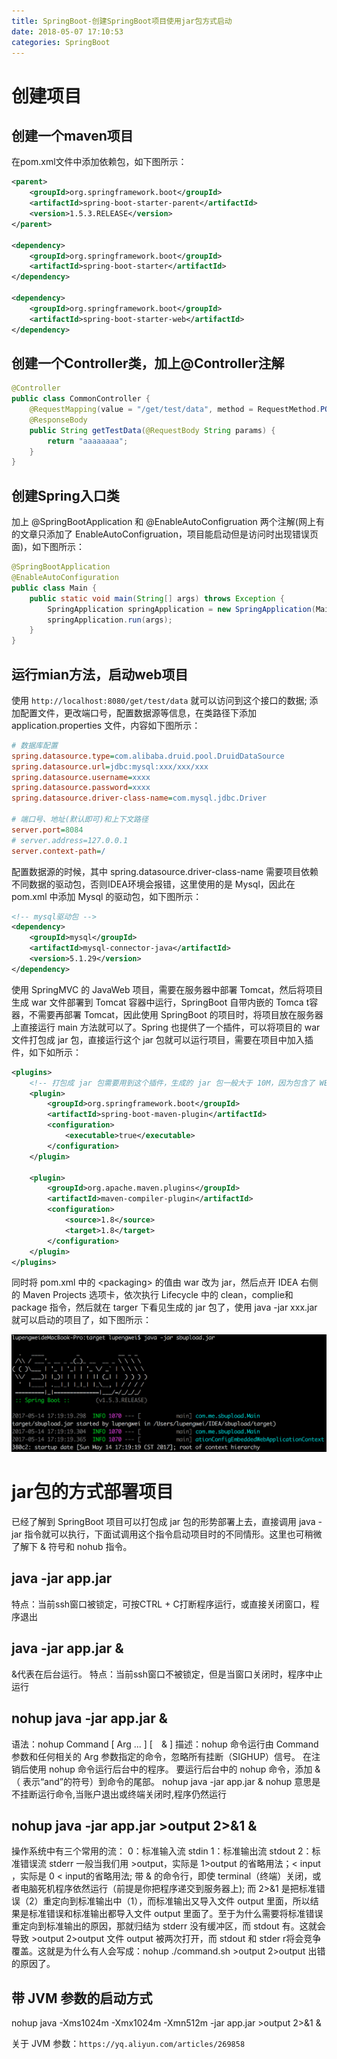 ```yaml
---
title: SpringBoot-创建SpringBoot项目使用jar包方式启动
date: 2018-05-07 17:10:53
categories: SpringBoot
---
```


# 创建项目

## 创建一个maven项目

在pom.xml文件中添加依赖包，如下图所示：

```xml
<parent>
    <groupId>org.springframework.boot</groupId>
    <artifactId>spring-boot-starter-parent</artifactId>
    <version>1.5.3.RELEASE</version>
</parent>

<dependency>
    <groupId>org.springframework.boot</groupId>
    <artifactId>spring-boot-starter</artifactId>
</dependency>

<dependency>
    <groupId>org.springframework.boot</groupId>
    <artifactId>spring-boot-starter-web</artifactId>
</dependency>
```

<!-- more -->

## 创建一个Controller类，加上@Controller注解

```java
@Controller
public class CommonController {
    @RequestMapping(value = "/get/test/data", method = RequestMethod.POST)
    @ResponseBody
    public String getTestData(@RequestBody String params) {
        return "aaaaaaaa";
    }
}
```

## 创建Spring入口类

加上 @SpringBootApplication 和 @EnableAutoConfigruation 两个注解(网上有的文章只添加了 EnableAutoConfigruation，项目能启动但是访问时出现错误页面)，如下图所示：

```java
@SpringBootApplication
@EnableAutoConfiguration
public class Main {
    public static void main(String[] args) throws Exception {
        SpringApplication springApplication = new SpringApplication(Main.class);
        springApplication.run(args);
    }
}
```

## 运行mian方法，启动web项目

使用 `http://localhost:8080/get/test/data` 就可以访问到这个接口的数据;
添加配置文件，更改端口号，配置数据源等信息，在类路径下添加 application.properties 文件，内容如下图所示：

```ini
# 数据库配置
spring.datasource.type=com.alibaba.druid.pool.DruidDataSource
spring.datasource.url=jdbc:mysql:xxx/xxx/xxx
spring.datasource.username=xxxx
spring.datasource.password=xxxx
spring.datasource.driver-class-name=com.mysql.jdbc.Driver

# 端口号、地址(默认即可)和上下文路径
server.port=8084
# server.address=127.0.0.1
server.context-path=/
```

配置数据源的时候，其中 spring.datasource.driver-class-name 需要项目依赖不同数据的驱动包，否则IDEA环境会报错，这里使用的是 Mysql，因此在 pom.xml 中添加 Mysql 的驱动包，如下图所示：

```xml
<!-- mysql驱动包 -->
<dependency>
    <groupId>mysql</groupId>
    <artifactId>mysql-connector-java</artifactId>
    <version>5.1.29</version>
</dependency>
```

使用 SpringMVC 的 JavaWeb 项目，需要在服务器中部署 Tomcat，然后将项目生成 war 文件部署到 Tomcat 容器中运行，SpringBoot 自带内嵌的 Tomca t容器，不需要再部署 Tomcat，因此使用 SpringBoot 的项目时，将项目放在服务器上直接运行 main 方法就可以了。Spring 也提供了一个插件，可以将项目的 war 文件打包成 jar 包，直接运行这个 jar 包就可以运行项目，需要在项目中加入插件，如下如所示：

```xml
<plugins>
    <!-- 打包成 jar 包需要用到这个插件，生成的 jar 包一般大于 10M，因为包含了 WEB 服务器在里面，jar -tvf app.jar 可以查看 jar 包中的文件 -->
    <plugin>
        <groupId>org.springframework.boot</groupId>
        <artifactId>spring-boot-maven-plugin</artifactId>
        <configuration>
            <executable>true</executable>
        </configuration>
    </plugin>

    <plugin>
        <groupId>org.apache.maven.plugins</groupId>
        <artifactId>maven-compiler-plugin</artifactId>
        <configuration>
            <source>1.8</source>
            <target>1.8</target>
        </configuration>
    </plugin>
</plugins>
```

同时将 pom.xml 中的 \<packaging\> 的值由 war 改为 jar，然后点开 IDEA 右侧的 Maven Projects 选项卡，依次执行 Lifecycle 中的 clean，complie和 package 指令，然后就在 targer 下看见生成的 jar 包了，使用 java -jar xxx.jar 就可以启动的项目了，如下图所示：

![IMAGE](SpringBoot-创建SpringBoot项目使用jar包方式启动/7F80306B4CC580EA8E8A472098F11E41.jpg)

# jar包的方式部署项目

已经了解到 SpringBoot 项目可以打包成 jar 包的形势部署上去，直接调用 java -jar 指令就可以执行，下面试调用这个指令启动项目时的不同情形。这里也可稍微了解下 & 符号和 nohub 指令。

## java -jar app.jar

特点：当前ssh窗口被锁定，可按CTRL + C打断程序运行，或直接关闭窗口，程序退出

## java -jar app.jar &

&代表在后台运行。
特点：当前ssh窗口不被锁定，但是当窗口关闭时，程序中止运行

## nohup java -jar app.jar &

语法：nohup Command [ Arg ... ] [　& ]
描述：nohup 命令运行由 Command 参数和任何相关的 Arg 参数指定的命令，忽略所有挂断（SIGHUP）信号。
在注销后使用 nohup 命令运行后台中的程序。
要运行后台中的 nohup 命令，添加 & （ 表示“and”的符号）到命令的尾部。
nohup java -jar app.jar &
nohup 意思是不挂断运行命令,当账户退出或终端关闭时,程序仍然运行

## nohup java -jar app.jar >output 2>&1 &

操作系统中有三个常用的流：
0：标准输入流 stdin
1：标准输出流 stdout
2：标准错误流 stderr
一般当我们用 >output，实际是 1>output 的省略用法；\< input ，实际是 0 \< input的省略用法;
带 & 的命令行，即使 terminal（终端）关闭，或者电脑死机程序依然运行（前提是你把程序递交到服务器上);
而 2>&1 是把标准错误（2）重定向到标准输出中（1），而标准输出又导入文件 output 里面，所以结果是标准错误和标准输出都导入文件 output 里面了。至于为什么需要将标准错误重定向到标准输出的原因，那就归结为 stderr 没有缓冲区，而 stdout 有。这就会导致 >output 2>output 文件 output 被两次打开，而 stdout 和 stder r将会竞争覆盖。这就是为什么有人会写成：nohup ./command.sh >output 2>output 出错的原因了。

## 带 JVM 参数的启动方式

nohup java -Xms1024m -Xmx1024m -Xmn512m -jar app.jar >output 2>&1 &

关于 JVM 参数：`https://yq.aliyun.com/articles/269858`
